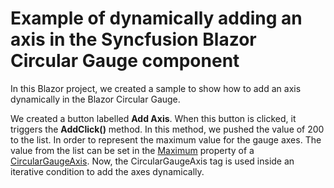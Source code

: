# Example of dynamically adding an axis in the Syncfusion Blazor Circular Gauge component

In this Blazor project, we created a sample to show how to add an axis dynamically in the Blazor Circular Gauge.

We created a button labelled **Add Axis**. When this button is clicked, it triggers the **AddClick()** method. In this method, we pushed the value of 200 to the list. In order to represent the maximum value for the gauge axes. The value from the list can be set in the [Maximum](https://help.syncfusion.com/cr/blazor/Syncfusion.Blazor.CircularGauge.CircularGaugeAxis.html#Syncfusion_Blazor_CircularGauge_CircularGaugeAxis_Maximum) property of a [CircularGaugeAxis](https://help.syncfusion.com/cr/blazor/Syncfusion.Blazor.CircularGauge.CircularGaugeAxis.html). Now, the CircularGaugeAxis tag is used inside an iterative condition to add the axes dynamically.